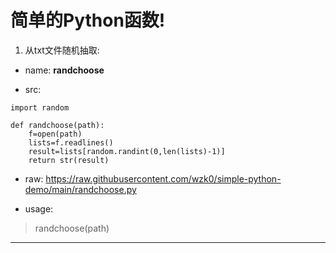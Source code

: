 # 简单的Python函数!

1. 从txt文件随机抽取:

* name:
**randchoose**

* src:
```
import random

def randchoose(path):
	f=open(path)
	lists=f.readlines()
	result=lists[random.randint(0,len(lists)-1)]
	return str(result)
  ```
* raw:
https://raw.githubusercontent.com/wzk0/simple-python-demo/main/randchoose.py

* usage:
> randchoose(path)

---
